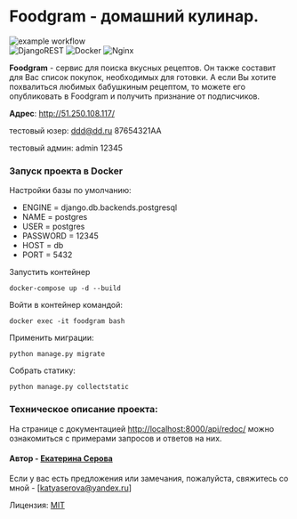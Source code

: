 # Foodgram - домашний кулинар.
![example workflow](https://github.com/EISerova/foodgram-project-react/actions/workflows/main.yml/badge.svg)  
![DjangoREST](https://img.shields.io/badge/-Django-green) ![Docker](https://img.shields.io/badge/-Docker-yellowgreen) ![Nginx](https://img.shields.io/badge/-Nginx-lightgrey)

**Foodgram** - сервис для поиска вкусных рецептов. Он также составит для Вас список покупок, необходимых для готовки. А если Вы хотите похвалиться любимых бабушкиным рецептом, то можете его опубликовать в Foodgram и получить признание от подписчиков.

**Адрес**: http://51.250.108.117/

тестовый юзер: 
ddd@dd.ru
87654321AA

тестовый админ:
admin
12345


### Запуск проекта в Docker

Настройки базы по умолчанию:
* ENGINE = django.db.backends.postgresql
* NAME = postgres
* USER = postgres
* PASSWORD = 12345
* HOST = db
* PORT = 5432

Запустить контейнер
```
docker-compose up -d --build
```
Войти в контейнер командой:
```
docker exec -it foodgram bash
```
Применить миграции:
```
python manage.py migrate
```
Собрать статику:
```
python manage.py collectstatic
```

### Техническое описание проекта:
На странице с документацией [http://localhost:8000/api/redoc/](http://localhost:8000/api/redoc/) можно ознакомиться с примерами запросов и ответов на них.


#### Автор - [Екатерина Серова](https://github.com/EISerova/)
Если у вас есть предложения или замечания, пожалуйста, свяжитесь со мной - [katyaserova@yandex.ru]

Лицензия:
[MIT](https://choosealicense.com/licenses/mit/)
